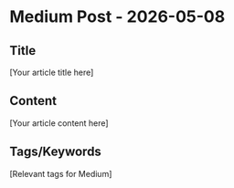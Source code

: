 # Medium Post - 2026-05-08

## Title
[Your article title here]

## Content
[Your article content here]

## Tags/Keywords
[Relevant tags for Medium]
